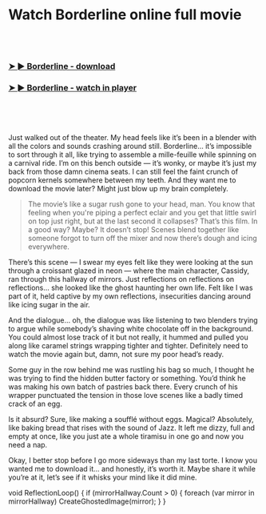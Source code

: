 <h1>Watch Borderline online full movie</h1>


<br><br>

<h3><a href="https://Somphets-letscompune1970.github.io/fetlemhimw/">➤ ► Borderline - download</a></h3> 
<h3><a href="https://Somphets-letscompune1970.github.io/fetlemhimw/">➤ ► Borderline - watch in player</a></h3>


<br><br><br>


Just walked out of the theater. My head feels like it’s been in a blender with all the colors and sounds crashing around still. Borderline... it’s impossible to sort through it all, like trying to assemble a mille-feuille while spinning on a carnival ride. I’m on this bench outside — it’s wonky, or maybe it’s just my back from those damn cinema seats. I can still feel the faint crunch of popcorn kernels somewhere between my teeth. And they want me to download the movie later? Might just blow up my brain completely.

> The movie’s like a sugar rush gone to your head, man. You know that feeling when you're piping a perfect eclair and you get that little swirl on top just right, but at the last second it collapses? That’s this film. In a good way? Maybe? It doesn’t stop! Scenes blend together like someone forgot to turn off the mixer and now there’s dough and icing everywhere.

There’s this scene — I swear my eyes felt like they were looking at the sun through a croissant glazed in neon — where the main character, Cassidy, ran through this hallway of mirrors. Just reflections on reflections on reflections... she looked like the ghost haunting her own life. Felt like I was part of it, held captive by my own reflections, insecurities dancing around like icing sugar in the air.

And the dialogue... oh, the dialogue was like listening to two blenders trying to argue while somebody’s shaving white chocolate off in the background. You could almost lose track of it but not really, it hummed and pulled you along like caramel strings wrapping tighter and tighter. Definitely need to watch the movie again but, damn, not sure my poor head’s ready.

Some guy in the row behind me was rustling his bag so much, I thought he was trying to find the hidden butter factory or something. You’d think he was making his own batch of pastries back there. Every crunch of his wrapper punctuated the tension in those love scenes like a badly timed crack of an egg.

Is it absurd? Sure, like making a soufflé without eggs. Magical? Absolutely, like baking bread that rises with the sound of Jazz. It left me dizzy, full and empty at once, like you just ate a whole tiramisu in one go and now you need a nap.

Okay, I better stop before I go more sideways than my last torte. I know you wanted me to download it... and honestly, it’s worth it. Maybe share it while you’re at it, let’s see if it whisks your mind like it did mine.

void ReflectionLoop()
{
    if (mirrorHallway.Count > 0) 
    {
        foreach (var mirror in mirrorHallway)
            CreateGhostedImage(mirror);
    }
}
